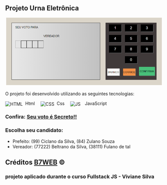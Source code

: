 ## Projeto Urna Eletrônica

<img src="https://raw.githubusercontent.com/vivianezzt/projetoUrna/main/images/urna.png">

O projeto foi desenvolvido utilizando as seguintes tecnologias:<br>

<div style="display: inline_block">
   <img align="center" alt="HTML" height="50" width="50" src="https://icons-for-free.com/download-icon-icon++html+icon-1320194800994962643_512.png">&nbsp; Html&emsp; 
   <img align="center" alt="CSS" height="70" width="70" src="https://icons-for-free.com/download-icon-css+develop+language+layout+programming+style+icon-1320165728409893942_512.png">&nbsp; Css&emsp;
    <img align="center" alt="JS" height="50" width="50" src="https://cdn.iconscout.com/icon/free/png-256/javascript-2752148-2284965.png">&emsp;JavaScript
</div> 

### Confira: <a href="https://projeto-urna.vercel.app/">Seu voto é Secreto!!</a>

### Escolha seu candidato: 
- Prefeito: (99) Ciclano da Silva, (84) Zulano Souza
- Vereador: (77222) Beltrano da Silva, (38111) Fulano de tal


## Créditos <a href="https://b7web.com.br/fullstack/">B7WEB</a> &copy; 
### projeto aplicado durante o curso Fullstack JS - Viviane Silva
